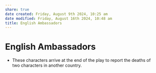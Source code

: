 ```yaml
---
share: true
date created: Friday, August 9th 2024, 10:25 am
date modified: Friday, August 16th 2024, 10:48 am
title: English Ambassadors
---
```


# English Ambassadors

- These characters arrive at the end of the play to report the deaths of two characters in another country.